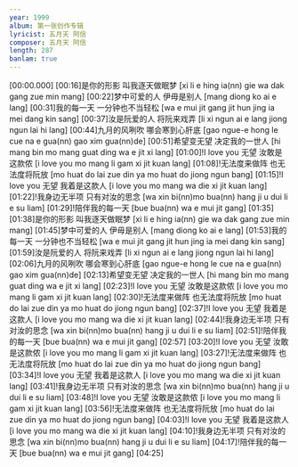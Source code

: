 ```yaml
---
year: 1999
album: 第一张创作专辑
lyricist: 五月天 阿信
composer: 五月天 阿信
length: 287
banlam: true
---
```

[00:00.000]
[00:16]是你的形影 叫我逐天做眠梦 [xi li e hing ia(nn)  gie wa dak gang zue min mang]
[00:22]梦中可爱的人 伊毋是别人 [mang diong ko ai e lang]
[00:31]我的每一天 一分钟也不当轻松 [wa e mui jit gang  jit hun jing ia mei dang kin sang]
[00:37]汝是阮爱的人 将阮来戏弄 [li xi ngun ai e lang  jiong ngun lai hi lang]
[00:44]九月的风咧吹 哪会寒到心肝底 [gao ngue-e hong le cue  na e gua(nn) gao xim gua(nn)de]
[00:51]希望变无望 决定我的一世人 [hi mang bin mo mang  guat ding wa e jit xi lang]
[01:00]!I love you 无望 汝敢是这款侬 [i love you mo mang  li gam xi jit kuan lang]
[01:08]!无法度来做阵 也无法度将阮放 [mo huat do lai zue din  ya mo huat do jiong ngun bang]
[01:15]!I love you 无望 我着是这款人 [i love you mo mang  wa die xi jit kuan lang]
[01:22]!我身边无半项 只有对汝的思念 [wa xin bi(nn)mo bua(nn) hang  ji u dui li e su liam]
[01:29]!陪伴我的每一天 [bue bua(nn) wa e mui jit gang]
[01:35]
[01:38]是你的形影 叫我逐天做眠梦 [xi li e hing ia(nn)  gie wa dak gang zue min mang]
[01:45]梦中可爱的人 伊毋是别人 [mang diong ko ai e lang]
[01:53]我的每一天 一分钟也不当轻松 [wa e mui jit gang  jit hun jing ia mei dang kin sang]
[01:59]汝是阮爱的人 将阮来戏弄 [li xi ngun ai e lang  jiong ngun lai hi lang]
[02:06]九月的风咧吹 哪会寒到心肝底 [gao ngue-e hong le cue  na e gua(nn) gao xim gua(nn)de]
[02:13]希望变无望 决定我的一世人 [hi mang bin mo mang  guat ding wa e jit xi lang]
[02:23]!I love you 无望 汝敢是这款侬 [i love you mo mang  li gam xi jit kuan lang]
[02:30]!无法度来做阵 也无法度将阮放 [mo huat do lai zue din  ya mo huat do jiong ngun bang]
[02:37]!I love you 无望 我着是这款人 [i love you mo mang  wa die xi jit kuan lang]
[02:44]!我身边无半项 只有对汝的思念 [wa xin bi(nn)mo bua(nn) hang  ji u dui li e su liam]
[02:51]!陪伴我的每一天 [bue bua(nn) wa e mui jit gang]
[02:57]
[03:20]!I love you 无望 汝敢是这款侬 [i love you mo mang  li gam xi jit kuan lang]
[03:27]!无法度来做阵 也无法度将阮放 [mo huat do lai zue din  ya mo huat do jiong ngun bang]
[03:34]!I love you 无望 我着是这款人 [i love you mo mang  wa die xi jit kuan lang]
[03:41]!我身边无半项 只有对汝的思念 [wa xin bi(nn)mo bua(nn) hang  ji u dui li e su liam]
[03:48]!I love you 无望 汝敢是这款侬 [i love you mo mang  li gam xi jit kuan lang]
[03:56]!无法度来做阵 也无法度将阮放 [mo huat do lai zue din  ya mo huat do jiong ngun bang]
[04:03]!I love you 无望 我着是这款人 [i love you mo mang  wa die xi jit kuan lang]
[04:10]!我身边无半项 只有对汝的思念 [wa xin bi(nn)mo bua(nn) hang  ji u dui li e su liam]
[04:17]!陪伴我的每一天 [bue bua(nn) wa e mui jit gang]
[04:25]
